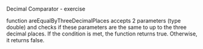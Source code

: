 Decimal Comparator - exercise

function areEqualByThreeDecimalPlaces accepts 2 parameters (type double) and checks if these parameters are the same to up to the three decimal places.
If the condition is met, the function returns true. Otherwise, it returns false.
